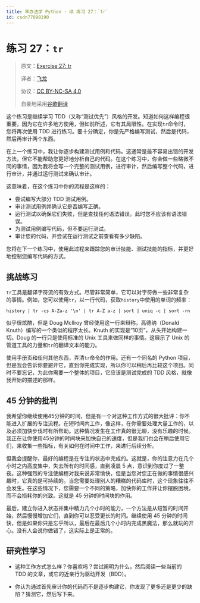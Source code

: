 ```yaml
---
title: 笨办法学 Python · 续 练习 27：`tr`
id: csdn77098190
---
```


# 练习 27：`tr`

> 原文：[Exercise 27: tr](https://learncodethehardway.org/more-python-book/ex27.html)
> 
> 译者：[飞龙](https://github.com/wizardforcel)
> 
> 协议：[CC BY-NC-SA 4.0](http://creativecommons.org/licenses/by-nc-sa/4.0/)
> 
> 自豪地采用[谷歌翻译](https://translate.google.cn/)

这个练习是继续学习 TDD（又称“测试优先”）风格的开发。知道如何这样编程很重要，因为它在许多地方使用，但如前所述，它有其局限性。在实现`tr`命令时，您将再次使用 TDD 进行练习。要十分确定，你是先严格编写测试，然后是代码，然后再审计两个东西。

在上一个练习中，我让你逐步构建测试用例和代码。这通常是最不容易出错的开发方法，但它不能帮助您更好地分析自己的代码。在这个练习中，你会做一些略微不同的事情，因为我将会写一个完整的测试用例，进行审计，然后编写整个代码，进行审计，并通过运行测试来确认审计。

这意味着，在这个练习中你的流程是这样的：

*   尝试编写大部分 TDD 测试用例。
*   审计测试用例并确认它是否编写正确。
*   运行测试以确保它们失败，但是查找任何语法错误。此时您不应该有语法错误。
*   为测试用例编写代码，但不要运行测试。
*   审计您的代码，并尝试在运行测试之前查看有多少缺陷。

您将在下一个练习中，使用此过程来跟踪您的审计技能、测试技能的指标，并更好地控制您编写代码的方式。

## 挑战练习

`tr`工具是翻译字符流的有效方式。尽管非常简单，它可以对字符做一些非常复杂的事情。例如，您可以使用`tr`，以一行代码，获取`history`中使用的单词的频率：

```
history | tr -cs A-Za-z '\n' | tr A-Z a-z | sort | uniq -c | sort -rn
```

似乎很炫酷，但是 Doug McIlroy 曾经使用这一行来辩称，高德纳（Donald Knuth）编写的一个类似的程序太长。Knuth 的实现是“10页”，从头开始构建一切。Doug 的一行只是使用标准的 Unix 工具来做同样的事情。这展示了 Unix 的管道工具的力量和`tr`的翻译文本的能力。

使用手册页和任何其他东西，弄清`tr`命令的作用。还有一个同名的 Python 项目，但是我会告诉你要避开它，直到你完成实现，所以你可以稍后再比较这个项目。同时不要忘记，为此你需要一个整体的项目，它应该是测试完成的 TDD 风格，就像我开始的描述的那样。

## 45 分钟的批判

我希望你继续使用45分钟的时间，但是有一个对这种工作方式的很大批评：你不能进入扩展的专注流程。在短时间内工作，像这样，在你需要处理大量工作的，以及必须加快步伐时有所帮助。这种情况发生在工作真的很无聊，没有乐趣的时候。我正在让你使用45分钟的时间块来加快自己的速度，但是我们也会在稍后使用它们，来收集一些指标，有关如何在时间中工作，来进行后续分析。

但我会提醒你，最好的编程是在专注的状态中完成的。这就是，你的注意力在几个小时之内高度集中，失去所有的时间感，直到凌晨 5 点，意识到你度过了一整夜。这种强烈的专注使编程对我来说非常愉快，但是当您对您正在做的事情很感兴趣时，它真的是可持续的。当您需要处理别人的糟糕的代码库时，这个现象往往不会发生。在这些情况下，您需要一个不同的策略，加快你的工作并让你摆脱困境，而不会损耗你的兴致。这就是 45 分钟的时间块的作用。

最后，建立你进入状态并集中精力几个小时的能力，一个方法是从短暂的时间开始，然后慢慢增加它们，直到你可以忍受更长的时间。继续使用 45 分钟的时间快，但是如果你只是忘乎所以，最后在最后几个小时内完成黑魔法，那么就玩的开心。没有人会说你做错了，这实际上是正常的。

## 研究性学习

*   这种工作方式怎么样？你喜欢吗？尝试阐明为什么，然后阅读一些当前的 TDD 的文章，或它的近亲行为驱动开发（BDD）。

*   你认为通过首先审计你的代码而不是逐步构建它，你发现了更多还是更少的缺陷？猜测它，然后写下来。